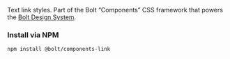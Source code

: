 Text link styles. Part of the Bolt “Components” CSS framework that powers the [Bolt Design System](https://www.boltdesignsystem.com).

### Install via NPM
```
npm install @bolt/components-link
```
